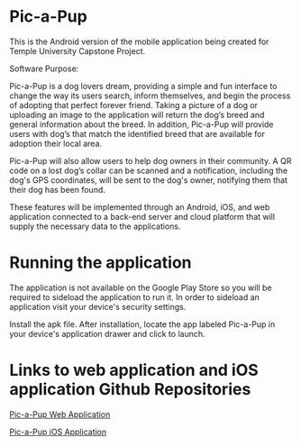 # Pic-a-Pup

This is the Android version of the mobile application being created for Temple University Capstone Project.

Software Purpose:

Pic-a-Pup is a dog lovers dream, providing a simple and fun interface to change the way its users search, inform themselves, and begin the process of adopting that perfect forever friend. Taking a picture of a dog or uploading an image to the application will return the dog’s breed and general information about the breed. In addition, Pic-a-Pup will provide users with dog’s that match the identified breed that are available for adoption their local area.

Pic-a-Pup will also allow users to help dog owners in their community. A QR code on a lost dog’s collar can be scanned and a notification, including the dog's GPS coordinates, will be sent to the dog's owner, notifying them that their dog has been found.

These features will be implemented through an Android, iOS, and web application connected to a back-end server and cloud platform that will supply the necessary data to the applications.

# Running the application

The application is not available on the Google Play Store so you will be required to sideload the application to run it.  In order to sideload an application visit your device's security settings.

Install the apk file. After installation, locate the app labeled Pic-a-Pup in your device's application drawer and click to launch.

# Links to web application and iOS application Github Repositories

<a href="https://github.com/drwitteck/Pic-a-Pup">Pic-a-Pup Web Application</a>

<a href="https://github.com/illphil610/Pic.a.Pup">Pic-a-Pup iOS Application</a>
